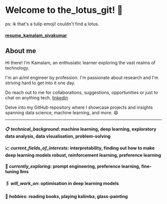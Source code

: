# Welcome to the_lotus_git! 🌷 
ps: ik that's a tulip emoji! couldn't find a lotus.
#### [resume_kamalam_sivakumar](https://kamalamsivakumar.github.io/resume/)
## About me
Hi there! I'm Kamalam, an enthusiatic learner exploring the vast realms of technology. 

I'm an ai/ml engineer by profession. I'm passionate about research and I'm striving hard to get into it one day. 

Do reach out to me for collaborations, suggestions, opportunities or just to chat on anything tech. [linkedin](https://www.linkedin.com/in/kamalamsivakumar/)

Delve into my GitHub repository where I showcase projects and insights spanning data science, machine learning, and more. :smile:

-------------------------------------------------------------------------------------------------------------------------------------------

#### :clipboard: _technical_background_: machine learning, deep learning, exploratory data analysis, data visualisation, problem-solving

#### :chart_with_upwards_trend: _current_fields_of_interests_: interpretability, finding out how to make deep learning models robust, reinforcement learning, preference learning

#### :round_pushpin: _currently_exploring_: prompt engineering, preference learning, fine-tuning llms

#### :paperclips: _will_work_on_: optimisation in deep learning models

#### :briefcase: _hobbies_: reading books, playing kalimba, glass-painting
